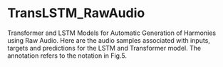# TransLSTM_RawAudio
Transformer and LSTM Models for Automatic Generation of Harmonies using Raw Audio. Here are the audio samples associated with inputs, targets and predictions for the LSTM and Transformer model. The annotation refers to the notation in Fig.5. 
